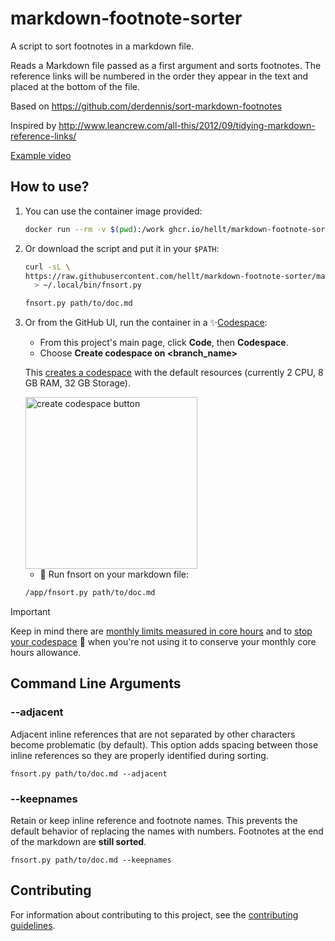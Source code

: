 # markdown-footnote-sorter

A script to sort footnotes in a markdown file.

Reads a Markdown file passed as a first argument and sorts footnotes.
The reference links will be numbered in
the order they appear in the text and placed at the bottom
of the file.

Based on <https://github.com/derdennis/sort-markdown-footnotes>

Inspired by <http://www.leancrew.com/all-this/2012/09/tidying-markdown-reference-links/>

[Example video](https://github.com/user-attachments/assets/2ccb1782-1d85-499c-ba09-3be94c34a591)

## How to use?

1. You can use the container image provided:

    ```bash
    docker run --rm -v $(pwd):/work ghcr.io/hellt/markdown-footnote-sorter path/to/doc.md
    ```

1. Or download the script and put it in your `$PATH`:

    ```bash
    curl -sL \
    https://raw.githubusercontent.com/hellt/markdown-footnote-sorter/main/fnsort.py\
      > ~/.local/bin/fnsort.py

    fnsort.py path/to/doc.md
    ```

1. Or from the GitHub UI, run the container in a :sparkles:[Codespace](https://docs.github.com/en/codespaces/overview):

   * From this project's main page, click **Code**, then **Codespace**.
   * Choose **Create codespace on &lt;branch_name&gt;**

   This [creates a codespace](https://docs.github.com/en/codespaces/developing-in-a-codespace/creating-a-codespace-for-a-repository#creating-a-codespace-for-a-repository)
   with the default resources (currently 2 CPU, 8 GB RAM, 32 GB Storage).

   <img alt="create codespace button" title="create codespace button" src="https://docs.github.com/assets/cb-49943/mw-1440/images/help/codespaces/who-will-pay.webp" width="275px"/>

   * :rocket: Run fnsort on your markdown file:

   ```bash
   /app/fnsort.py path/to/doc.md
   ```

> [!IMPORTANT]
> Keep in mind there are
> [monthly limits measured in core hours](https://docs.github.com/en/billing/managing-billing-for-your-products/managing-billing-for-github-codespaces/about-billing-for-github-codespaces#monthly-included-storage-and-core-hours-for-personal-accounts)
and to
[stop your codespace](https://docs.github.com/en/codespaces/developing-in-a-codespace/stopping-and-starting-a-codespace)
:stop_sign: when you're not using it to conserve your monthly core hours
allowance.

## Command Line Arguments

### --adjacent

Adjacent inline references that are not separated by other characters become
problematic (by default).
This option adds spacing between those inline references so they are properly
identified during sorting.

`fnsort.py path/to/doc.md --adjacent`

### --keepnames

Retain or keep inline reference and footnote names.
This prevents the default behavior of replacing the names with numbers.
Footnotes at the end of the markdown are **still sorted**.

`fnsort.py path/to/doc.md --keepnames`

## Contributing

For information about contributing to this project, see the
[contributing guidelines](CONTRIBUTING.md).
